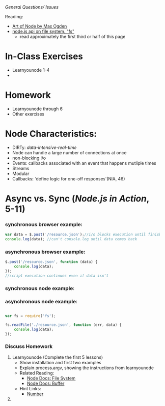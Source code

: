 *General Questions/ Issues*

Reading: 
- [Art of Node by Max Ogden](https://github.com/maxogden/art-of-node)
- [node.js api on file system, "fs"](http://nodejs.org/api/fs.html) 
    + read approximately the first third or half of this page

# In-Class Exercises
- Learnyounode 1-4
- 

# Homework 
- Learnyounode through 6
- Other exercises 

# Node Characteristics: 
+ DIRTy: *data-intensive-real-time*
+ Node can handle a large number of connections at once
+ non-blocking i/o
+ Events: callbacks associated with an event that happens mutliple times
+ Streams
+ Modular
+ Callbacks: 'define logic for one-off responses'(NIA, 46)

# Async vs. Sync (*Node.js in Action*, 5-11)
### synchronous browser example:
```javascript
var data = $.post('/resource.json');//i/o blocks execution until finished
console.log(data); //can't console.log until data comes back
```

### asynchronous browser example:
```javascript
$.post('/resource.json', function (data) {
    console.log(data);
});
//script execution continues even if data isn't 
```

### synchronous node example: 


### asynchronous node example: 
```javascript

var fs = require('fs');

fs.readFile('./resource.json', function (err, data) {
    console.log(data);
});

```

### Discuss Homework
1. Learnyounode (Complete the first 5 lessons)
    - Show installation and first two examples
    - Explain process.argv, showing the instructions from learnyounode
    - Related Reading: 
        + [Node Docs: File System](http://nodejs.org/api/fs.html)
        + [Node Docs: Buffer](http://nodejs.org/api/buffer.html)
    - Hint Links:
        + [Number](https://developer.mozilla.org/en-US/docs/Web/JavaScript/Reference/Global_Objects/Number#Example:_Using_Number_to_convert_a_Date_object)
2. 